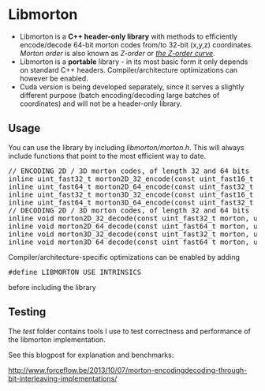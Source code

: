 # Libmorton

 * Libmorton is a **C++ header-only library** with methods to efficiently encode/decode 64-bit morton codes from/to 32-bit (x,y,z) coordinates. *Morton order* is also known as *Z-order* or *[the Z-order curve](https://en.wikipedia.org/wiki/Z-order_curve)*.
 * Libmorton is a **portable** library - in its most basic form it only depends on standard C++ headers. Compiler/architecture optimizations can however be enabled.
 * Cuda version is being developed separately, since it serves a slightly different purpose (batch encoding/decoding large batches of coordinates) and will not be a header-only library.

## Usage
You can use the library by including *libmorton/morton.h*. This will always include functions that point to the most efficient way to date.

<pre>
// ENCODING 2D / 3D morton codes, of length 32 and 64 bits
inline uint_fast32_t morton2D_32_encode(const uint_fast16_t x, const uint_fast16_t y);
inline uint_fast64_t morton2D_64_encode(const uint_fast32_t x, const uint_fast32_t y);
inline uint_fast32_t morton3D_32_encode(const uint_fast16_t x, const uint_fast16_t y, const uint_fast16_t z);
inline uint_fast64_t morton3D_64_encode(const uint_fast32_t x, const uint_fast32_t y, const uint_fast32_t z);
// DECODING 2D / 3D morton codes, of length 32 and 64 bits
inline void morton2D_32_decode(const uint_fast32_t morton, uint_fast16_t& x, uint_fast16_t& y);
inline void morton2D_64_decode(const uint_fast64_t morton, uint_fast32_t& x, uint_fast32_t& y);
inline void morton3D_32_decode(const uint_fast32_t morton, uint_fast16_t& x, uint_fast16_t& y, uint_fast16_t& z);
inline void morton3D_64_decode(const uint_fast64_t morton, uint_fast32_t& x, uint_fast32_t& y, uint_fast32_t& z);
</pre>

Compiler/architecture-specific optimizations can be enabled by adding
<pre>
#define LIBMORTON_USE_INTRINSICS 
</pre>
before including the library

## Testing
The *test* folder contains tools I use to test correctness and performance of the libmorton implementation.

See this blogpost for explanation and benchmarks:

http://www.forceflow.be/2013/10/07/morton-encodingdecoding-through-bit-interleaving-implementations/
